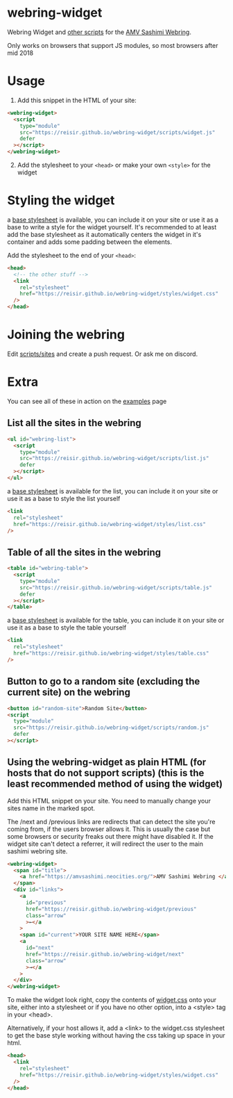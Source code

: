 # webring-widget

Webring Widget and [other scripts](https://reisir.github.io/webring-widget/examples.html) for the [AMV Sashimi Webring](https://amvsashimi.neocities.org/).

Only works on browsers that support JS modules, so most browsers after mid 2018

# Usage

1. Add this snippet in the HTML of your site:

```html
<webring-widget>
  <script
    type="module"
    src="https://reisir.github.io/webring-widget/scripts/widget.js"
    defer
  ></script>
</webring-widget>
```

2. Add the stylesheet to your `<head>` or make your own `<style>` for the widget

# Styling the widget

a [base stylesheet](styles/widget.css) is available, you can include it on your site or use it as a base to write a style for the widget yourself. It's recommended to at least add the base stylesheet as it automatically centers the widget in it's container and adds some padding between the elements.

Add the stylesheet to the end of your `<head>`:

```html
<head>
  <!-- the other stuff -->
  <link
    rel="stylesheet"
    href="https://reisir.github.io/webring-widget/styles/widget.css"
  />
</head>
```

# Joining the webring

Edit [scripts/sites](./scripts/sites.js) and create a push request. Or ask me on discord.

# Extra

You can see all of these in action on the [examples](https://reisir.github.io/webring-widget/examples.html) page

## List all the sites in the webring

```html
<ul id="webring-list">
  <script
    type="module"
    src="https://reisir.github.io/webring-widget/scripts/list.js"
    defer
  ></script>
</ul>
```

a [base stylesheet](styles/list.css) is available for the list, you can include it on your site or use it as a base to style the list yourself

```html
<link
  rel="stylesheet"
  href="https://reisir.github.io/webring-widget/styles/list.css"
/>
```

## Table of all the sites in the webring

```html
<table id="webring-table">
  <script
    type="module"
    src="https://reisir.github.io/webring-widget/scripts/table.js"
    defer
  ></script>
</table>
```

a [base stylesheet](styles/table.css) is available for the table, you can include it on your site or use it as a base to style the table yourself

```html
<link
  rel="stylesheet"
  href="https://reisir.github.io/webring-widget/styles/table.css"
/>
```

## Button to go to a random site (excluding the current site) on the webring

```html
<button id="random-site">Random Site</button>
<script
  type="module"
  src="https://reisir.github.io/webring-widget/scripts/random.js"
  defer
></script>
```

## Using the webring-widget as plain HTML (for hosts that do not support scripts) (this is the least recommended method of using the widget)

Add this HTML snippet on your site. You need to manually change your sites name in the marked spot.

The /next and /previous links are redirects that can detect the site you're coming from, if the users browser allows it. This is usually the case but some browsers or security freaks out there might have disabled it. If the widget site can't detect a referrer, it will redirect the user to the main sashimi webring site.

```html
<webring-widget>
  <span id="title">
    <a href="https://amvsashimi.neocities.org/">AMV Sashimi Webring </a>
  </span>
  <div id="links">
    <a
      id="previous"
      href="https://reisir.github.io/webring-widget/previous"
      class="arrow"
      >←</a
    >
    <span id="current">YOUR SITE NAME HERE</span>
    <a
      id="next"
      href="https://reisir.github.io/webring-widget/next"
      class="arrow"
      >→</a
    >
  </div>
</webring-widget>
```

To make the widget look right, copy the contents of [widget.css](./styles/widget.css) onto your site, either into a stylesheet or if you have no other option, into a \<style\> tag in your \<head\>.

Alternatively, if your host allows it, add a \<link\> to the widget.css stylesheet to get the base style working without having the css taking up space in your html.

```html
<head>
  <link
    rel="stylesheet"
    href="https://reisir.github.io/webring-widget/styles/widget.css"
  />
</head>
```
